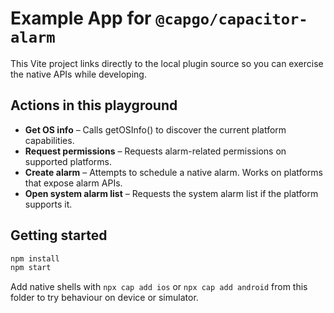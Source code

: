 # Example App for `@capgo/capacitor-alarm`

This Vite project links directly to the local plugin source so you can exercise the native APIs while developing.

## Actions in this playground

- **Get OS info** – Calls getOSInfo() to discover the current platform capabilities.
- **Request permissions** – Requests alarm-related permissions on supported platforms.
- **Create alarm** – Attempts to schedule a native alarm. Works on platforms that expose alarm APIs.
- **Open system alarm list** – Requests the system alarm list if the platform supports it.

## Getting started

```bash
npm install
npm start
```

Add native shells with `npx cap add ios` or `npx cap add android` from this folder to try behaviour on device or simulator.
